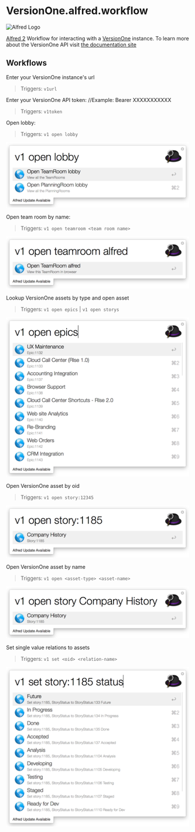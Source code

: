 # VersionOne.alfred.workflow
![Alfred Logo](https://cloud.githubusercontent.com/assets/398893/3528722/5b5b30c6-0792-11e4-956d-750ac3a00bd8.png)

[Alfred 2](https://www.alfredapp.com/) Workflow for interacting with a [VersionOne](https://www.versionone.com/) instance. To learn more about the VersionOne API visit [the documentation site](https://community.versionone.com/Developers)

## Workflows

Enter your VersionOne instance's url  
> Triggers: `v1url`  

Enter your VersionOne API token: 
//Example: Bearer XXXXXXXXXXX  
> Triggers: `v1token`

Open lobby:
> Triggers: `v1 open lobby`

<img width="500" alt="colors" src="./screenshots/v1-open-lobby.png">

 Open team room by name:
> Triggers: `v1 open teamroom <team room name>`

<img width="500" alt="colors" src="./screenshots/v1-open-teamroom-x.png">

 Lookup VersionOne assets by type and open asset
> Triggers: `v1 open epics` | `v1 open storys`

<img width="500" alt="colors" src="./screenshots/v1-open-asset-by-asset-type.png">

 Open VersionOne asset by oid
> Triggers: `v1 open story:12345`

<img width="500" alt="colors" src="./screenshots/v1-open-by-asset-oid.png">

 Open VersionOne asset by name
> Triggers: `v1 open <asset-type> <asset-name>`

<img width="500" alt="colors" src="./screenshots/v1-open-asset-by-name.png">

 Set single value relations to assets
 > Triggers: `v1 set <oid> <relation-name>`

 <img width="500" alt="colors" src="./screenshots/v1-set-single-value-relation-by-relation-name.png">